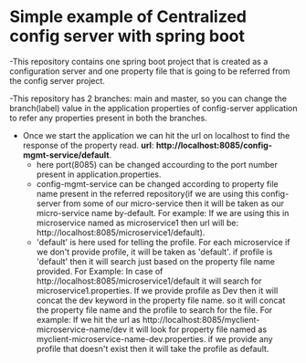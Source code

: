 # Simple example of Centralized config server with spring boot

-This repository contains one spring boot project that is created as a configuration server and one property file that is going to be referred from the config server project.

-This repository has 2 branches: main and master, so you can change the branch(label) value in the application properties of config-server application to refer any properties present in both the branches.

- Once we start the application we can hit the url on localhost to find the response of the property read. **url**: **http://localhost:8085/config-mgmt-service/default**. 
  - here port(8085) can be changed accourding to the port number present in application.properties. 
  - config-mgmt-service can be changed according to property file name present in the referred repository(if we are using this config-server from some of our micro-service then it will be taken as our micro-service name by-default. For example: If we are using this in microservice named as microservice1 then url will be:                         http://localhost:8085/microservice1/default). 
  - 'default' is here used for telling the profile. For each microservice if we don't provide profile, it will be taken as 'default'. if profile is 'default' then it will search just based on the property file name provided. For Example: In case of http://localhost:8085/microservice1/default it will search for microservice1.properties. If we provide profile as Dev then it will concat the dev keyword in the property file name. so it will concat the property file name and the profile to search for the file. For example: If we hit the url as http://localhost:8085/myclient-microservice-name/dev it will look for property file named as myclient-microservice-name-dev.properties. if we provide any profile that doesn't exist then it will take the profile as default.
